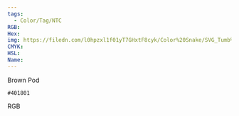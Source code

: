 ```yaml
---
tags:
  - Color/Tag/NTC
RGB:
Hex:
img: https://filedn.com/l0hpzxl1f01yT7GHxtF8cyk/Color%20Snake/SVG_Tumb%20Mass%20No%20Name/401801.svg
CMYK:
HSL:
Name:
---
```

Brown Pod
```palette
#401801
```
RGB
